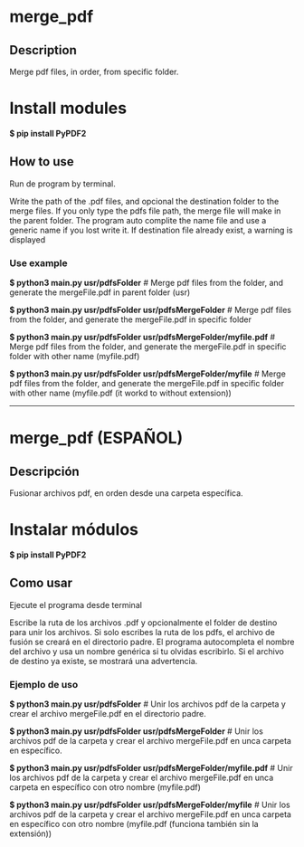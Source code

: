 # merge_pdf
## Description
Merge pdf files, in order, from specific folder.

# Install modules
**$ pip install PyPDF2**

## How to use
Run de program by terminal. 

Write the path of the .pdf files, and opcional the destination folder to the merge files.
If you only type the pdfs file path, the merge file will make in the parent folder.
The program auto complite the name file and use a generic name if you lost write it. 
If destination file already exist, a warning is displayed

### Use example
**$ python3 main.py usr/pdfsFolder** # Merge pdf files from the folder, and generate the mergeFile.pdf in parent folder (usr)

**$ python3 main.py usr/pdfsFolder usr/pdfsMergeFolder** # Merge pdf files from the folder, and generate the mergeFile.pdf in specific folder

**$ python3 main.py usr/pdfsFolder usr/pdfsMergeFolder/myfile.pdf** # Merge pdf files from the folder, and generate the mergeFile.pdf in specific folder with other name (myfile.pdf)

**$ python3 main.py usr/pdfsFolder usr/pdfsMergeFolder/myfile** # Merge pdf files from the folder, and generate the mergeFile.pdf in specific folder with other name (myfile.pdf (it workd to without extension))

---
# merge_pdf (ESPAÑOL)
## Descripción
Fusionar archivos pdf, en orden desde una carpeta específica. 

# Instalar módulos
**$ pip install PyPDF2**

## Como usar
Ejecute el programa desde terminal 

Escribe la ruta de los archivos .pdf y opcionalmente el folder de destino para unir los archivos. 
Si solo escribes la ruta de los pdfs, el archivo de fusión se creará en el directorio padre. 
El programa autocompleta el nombre del archivo y usa un nombre genérica si tu olvidas escribirlo.
Si el archivo de destino ya existe, se mostrará una advertencia.

### Ejemplo de uso
**$ python3 main.py usr/pdfsFolder** # Unir los archivos pdf de la carpeta y crear el archivo mergeFile.pdf en el directorio padre. 

**$ python3 main.py usr/pdfsFolder usr/pdfsMergeFolder** # Unir los archivos pdf de la carpeta y crear el archivo mergeFile.pdf en unca carpeta en específico.

**$ python3 main.py usr/pdfsFolder usr/pdfsMergeFolder/myfile.pdf** # Unir los archivos pdf de la carpeta y crear el archivo mergeFile.pdf en unca carpeta en específico con otro nombre (myfile.pdf)

**$ python3 main.py usr/pdfsFolder usr/pdfsMergeFolder/myfile** # Unir los archivos pdf de la carpeta y crear el archivo mergeFile.pdf en unca carpeta en específico con otro nombre (myfile.pdf (funciona también sin la extensión))




